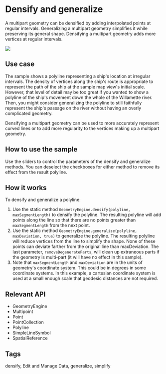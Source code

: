 # Densify and generalize

A multipart geometry can be densified by adding interpolated points at regular intervals. Generalizing a multipart geometry simplifies it while preserving its general shape. Densifying a multipart geometry adds more vertices at regular intervals.

![](screenshot.png)

## Use case

The sample shows a polyline representing a ship's location at irregular intervals. The density of vertices along the ship's route is appropriate to represent the path of the ship at the sample map view's initial scale. However, that level of detail may be too great if you wanted to show a polyline of the ship's movement down the whole of the Willamette river. Then, you might consider generalizing the polyline to still faithfully represent the ship's passage on the river without having an overly complicated geometry.

Densifying a multipart geometry can be used to more accurately represent curved lines or to add more regularity to the vertices making up a multipart geometry.

## How to use the sample 

Use the sliders to control the parameters of the densify and generalize methods. You can deselect the checkboxes for either method to remove its effect from the result polyline.

## How it works
To densify and generalize a polyline:

1. Use the static method `GeometryEngine.densify(polyline, maxSegmentLength)` to densify the polyline. The resulting polyline will add points along the line so that there are no points greater than `maxSegmentLength` from the next point.
2. Use the static method `GeometryEngine.generalize(polyline, maxDeviation, true)` to generalize the polyline. The resulting polyline will reduce vertices from the line to simplify the shape. None of these points can deviate farther from the original line than maxDeviation. The last parameter, `removeDegenerateParts`, will clean up extraneous parts if the geometry is multi-part (it will have no effect in this sample).
3. Note that `maxSegmentLength` and `maxDeviation` are in the units of geometry's coordinate system. This could be in degrees in some coordinate systems. In this example, a cartesian coordinate system is used at a small enough scale that geodesic distances are not required.

## Relevant API

* GeometryEngine
* Multipoint
* Point
* PointCollection
* Polyline
* SimpleLineSymbol
* SpatialReference

## Tags

densify, Edit and Manage Data, generalize, simplify

